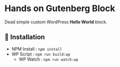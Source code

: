 # Hands on Gutenberg Block

Dead simple custom WordPress **Hello World** block.

## 📝 Installation
- NPM Install : `npm install`
- WP Script : `npm run build:wp`
	- WP Watch : `npm run watch:wp`
